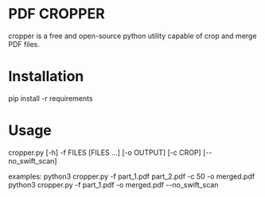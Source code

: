 # PDF CROPPER

cropper is a free and open-source python utility capable of crop and merge PDF files.

# Installation

pip install -r requirements

# Usage

cropper.py [-h] -f FILES [FILES ...] [-o OUTPUT] [-c CROP] [--no_swift_scan]

examples:
python3 cropper.py -f part_1.pdf part_2.pdf -c 50 -o merged.pdf
python3 cropper.py -f part_1.pdf -o merged.pdf --no_swift_scan